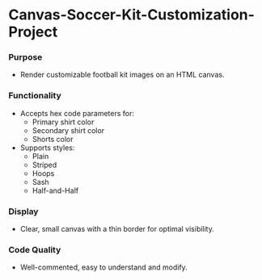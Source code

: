 # Canvas-Soccer-Kit-Customization-Project

### Purpose
- Render customizable football kit images on an HTML canvas.

### Functionality
- Accepts hex code parameters for:
  - Primary shirt color
  - Secondary shirt color
  - Shorts color
- Supports styles:
  - Plain
  - Striped
  - Hoops
  - Sash
  - Half-and-Half

### Display
- Clear, small canvas with a thin border for optimal visibility.

### Code Quality
- Well-commented, easy to understand and modify.
